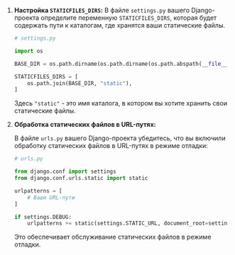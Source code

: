 

1. **Настройка `STATICFILES_DIRS`:** В файле `settings.py` вашего Django-проекта определите переменную `STATICFILES_DIRS`, которая будет содержать пути к каталогам, где хранятся ваши статические файлы.
    
    ```python
    # settings.py
    
    import os
    
    BASE_DIR = os.path.dirname(os.path.dirname(os.path.abspath(__file__)))
    
    STATICFILES_DIRS = [
        os.path.join(BASE_DIR, "static"),
    ]
    
    ```
    
    Здесь `"static"` - это имя каталога, в котором вы хотите хранить свои статические файлы.
    
2. **Обработка статических файлов в URL-путях:**
    
    В файле `urls.py` вашего Django-проекта убедитесь, что вы включили обработку статических файлов в URL-путях в режиме отладки:
    
    ```python
    # urls.py
    
    from django.conf import settings
    from django.conf.urls.static import static
    
    urlpatterns = [
        # Ваши URL-пути
    ]
    
    if settings.DEBUG:
        urlpatterns += static(settings.STATIC_URL, document_root=settings.STATIC_ROOT)
    
    ```
    
    Это обеспечивает обслуживание статических файлов в режиме отладки.